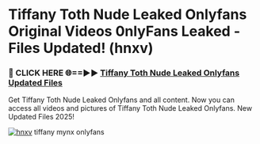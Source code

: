 # Tiffany Toth Nude Leaked Onlyfans Original Videos 0nlyFans Leaked - Files Updated! (hnxv)

<h3>🔴 CLICK HERE 🌐==►► <a href="https://tinyurl.com/4seja8ks" rel="nofollow">Tiffany Toth Nude Leaked Onlyfans Updated Files</a></h3>

Get Tiffany Toth Nude Leaked Onlyfans and all content. Now you can access all videos and pictures of Tiffany Toth Nude Leaked Onlyfans. New Updated Files 2025!

[![hnxv](https://i.imgur.com/EWjZXRe.gif)](https://tinyurl.com/4seja8ks)
tiffany mynx onlyfans